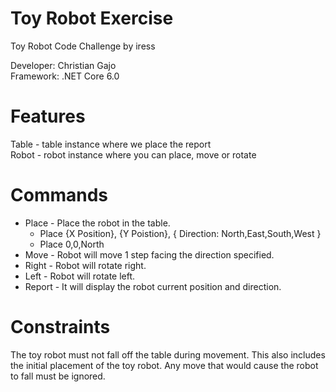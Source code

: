 # Toy Robot Exercise
Toy Robot Code Challenge by iress

Developer: Christian Gajo\
Framework: .NET Core 6.0

# Features
Table - table instance where we place the report\
Robot - robot instance where you can place, move or rotate

# Commands
- Place - Place the robot in the table.
  - Place {X Position}, {Y Poistion}, { Direction: North,East,South,West }
  - Place 0,0,North
- Move - Robot will move 1 step facing the direction specified.
- Right - Robot will rotate right.
- Left - Robot will rotate left.
- Report - It will display the robot current position and direction.

# Constraints
The toy robot must not fall off the table during movement. This also includes the initial placement of the toy robot. Any
move that would cause the robot to fall must be ignored.
